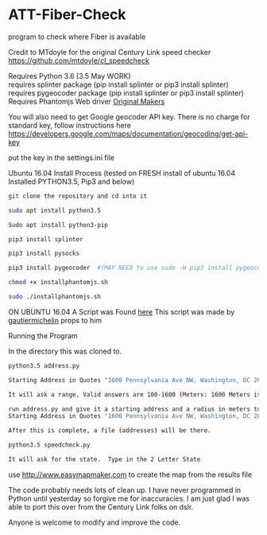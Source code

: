 # ATT-Fiber-Check
program to check where Fiber is available

Credit to MTdoyle for the original Century Link  speed checker
https://github.com/mtdoyle/cl_speedcheck

Requires Python 3.6  (3.5 May WORK)  
requires splinter package (pip install splinter or pip3 install splinter)  
requires pygeocoder package (pip install splinter or pip3 install splinter)  
Requires Phantomjs Web driver [Original Makers](http://phantomjs.org/)  
  
You will also need to get Google geocoder API key.
There is no charge for standard key, follow instructions here
https://developers.google.com/maps/documentation/geocoding/get-api-key

put the key in the settings.ini file

Ubuntu 16.04 Install Process
(tested on FRESH install of ubuntu 16.04 Installed PYTHON3.5, Pip3 and below)

  
  ```bash
  git clone the repository and cd into it  
  
  sudo apt install python3.5  
  
  Sudo apt install python3-pip  
  
  pip3 install splinter  
  
  pip3 install pysocks
  
  pip3 install pygeocoder  #(MAY NEED to use sudo -H pip3 install pygeocoder)  
  
  chmod +x installphantomjs.sh  
  
  sudo ./installphantomjs.sh
  ```
ON UBUNTU 16.04 A Script was Found [here](https://gist.github.com/julionc/7476620) This script was made by [gautiermichelin](https://gist.github.com/gautiermichelin) props to him 

Running the Program

In the directory this was cloned to.
```bash
python3.5 address.py 

Starting Address in Quotes "1600 Pennsylvania Ave NW, Washington, DC 20006"

It will ask a range, Valid answers are 100-1600 (Meters: 1600 Meters is 1 Mile)

run address.py and give it a starting address and a radius in meters to search within.  
Starting Address in Quotes "1600 Pennsylvania Ave NW, Washington, DC 20006"

After this is complete, a file (addresses) will be there.

python3.5 speedcheck.py

It will ask for the state.  Type in the 2 Letter State
```


use http://www.easymapmaker.com to create the map from the results file

The code probably needs lots of clean up. I have never programmed in Python until yesterday so forgive me for inaccuracies.
I am just glad I was able to port this over from the Century Link folks on dslr.

Anyone is welcome to modify and improve the code.
